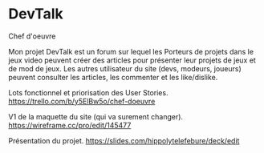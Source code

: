 # DevTalk
Chef d'oeuvre

Mon projet DevTalk est un forum sur lequel les Porteurs de projets dans le jeux video peuvent créer des articles pour présenter leur projets de jeux et de mod de jeux.
Les autres utilisateur du site (devs, modeurs, joueurs) peuvent consulter les articles, les commenter et les like/dislike.

Lots fonctionnel et priorisation des User Stories. https://trello.com/b/y5ElBw5o/chef-doeuvre

V1 de la maquette du site (qui va surement changer). https://wireframe.cc/pro/edit/145477

Présentation du projet. https://slides.com/hippolytelefebure/deck/edit
